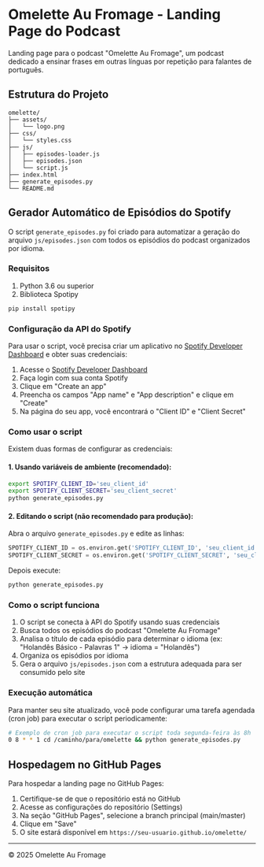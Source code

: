 # Omelette Au Fromage - Landing Page do Podcast

Landing page para o podcast "Omelette Au Fromage", um podcast dedicado a ensinar frases em outras línguas por repetição para falantes de português.

## Estrutura do Projeto

```
omelette/
├── assets/
│   └── logo.png
├── css/
│   └── styles.css
├── js/
│   ├── episodes-loader.js
│   ├── episodes.json
│   └── script.js
├── index.html
├── generate_episodes.py
└── README.md
```

## Gerador Automático de Episódios do Spotify

O script `generate_episodes.py` foi criado para automatizar a geração do arquivo `js/episodes.json` com todos os episódios do podcast organizados por idioma.

### Requisitos

1. Python 3.6 ou superior
2. Biblioteca Spotipy

```bash
pip install spotipy
```

### Configuração da API do Spotify

Para usar o script, você precisa criar um aplicativo no [Spotify Developer Dashboard](https://developer.spotify.com/dashboard/) e obter suas credenciais:

1. Acesse o [Spotify Developer Dashboard](https://developer.spotify.com/dashboard/)
2. Faça login com sua conta Spotify
3. Clique em "Create an app"
4. Preencha os campos "App name" e "App description" e clique em "Create"
5. Na página do seu app, você encontrará o "Client ID" e "Client Secret"

### Como usar o script

Existem duas formas de configurar as credenciais:

#### 1. Usando variáveis de ambiente (recomendado):

```bash
export SPOTIFY_CLIENT_ID='seu_client_id'
export SPOTIFY_CLIENT_SECRET='seu_client_secret'
python generate_episodes.py
```

#### 2. Editando o script (não recomendado para produção):

Abra o arquivo `generate_episodes.py` e edite as linhas:

```python
SPOTIFY_CLIENT_ID = os.environ.get('SPOTIFY_CLIENT_ID', 'seu_client_id')
SPOTIFY_CLIENT_SECRET = os.environ.get('SPOTIFY_CLIENT_SECRET', 'seu_client_secret')
```

Depois execute:

```bash
python generate_episodes.py
```

### Como o script funciona

1. O script se conecta à API do Spotify usando suas credenciais
2. Busca todos os episódios do podcast "Omelette Au Fromage"
3. Analisa o título de cada episódio para determinar o idioma (ex: "Holandês Básico - Palavras 1" → idioma = "Holandês")
4. Organiza os episódios por idioma
5. Gera o arquivo `js/episodes.json` com a estrutura adequada para ser consumido pelo site

### Execução automática

Para manter seu site atualizado, você pode configurar uma tarefa agendada (cron job) para executar o script periodicamente:

```bash
# Exemplo de cron job para executar o script toda segunda-feira às 8h
0 8 * * 1 cd /caminho/para/omelette && python generate_episodes.py
```

## Hospedagem no GitHub Pages

Para hospedar a landing page no GitHub Pages:

1. Certifique-se de que o repositório está no GitHub
2. Acesse as configurações do repositório (Settings)
3. Na seção "GitHub Pages", selecione a branch principal (main/master)
4. Clique em "Save"
5. O site estará disponível em `https://seu-usuario.github.io/omelette/`

---

© 2025 Omelette Au Fromage